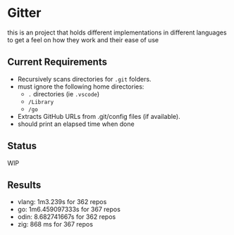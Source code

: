 # Gitter

this is an project that holds different implementations in different languages to get a feel on how they work and their ease of use

## Current Requirements

- Recursively scans directories for `.git` folders.
- must ignore the following home directories:
    - `.` directories (ie `.vscode`)
    - `/Library`
    - `/go`
- Extracts GitHub URLs from .git/config files (if available).
- should print an elapsed time when done

## Status

WIP

## Results

- vlang: 1m3.239s for 362 repos
- go: 1m6.459097333s for 367 repos
- odin: 8.682741667s for 362 repos
- zig: 868 ms for 367 repos
